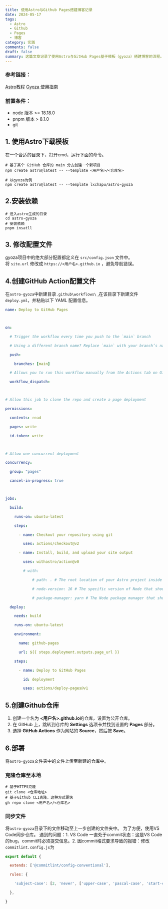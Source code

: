 ```yaml
---
title: 使用Astro与Github Pages搭建博客记录
date: 2024-05-17
tags:
  - Astro
  - Github
  - Pages
  - 博客
category: 实践
comments: false
draft: false
summary: 这篇文章记录了使用Astro与GitHub Pages基于模板（gyoza）搭建博客的流程。
---
```


### 参考链接：

[Astro教程](https://docs.astro.build/zh-cn/getting-started/)
[Gyoza 使用指南](https://github.com/lxchapu/astro-gyoza)

### 前置条件：

- node 版本 >= 18.18.0
- pnpm 版本 > 8.1.0
- git

## 1. 使用Astro下载模板

在一个合适的目录下，打开cmd，运行下面的命令。

```shell
# 基于某个 GitHub 仓库的 main 分支创建一个新项目
npm create astro@latest -- --template <用户名>/<仓库名>

# 以gyoza为例
npm create astro@latest -- --template lxchapu/astro-gyoza
```

## 2.安装依赖

```shell
# 进入astro生成的目录
cd astro-gyoza
# 安装依赖
pnpm insatll
```

## 3. 修改配置文件

gyoza项目中的绝大部分配置都定义在 `src/config.json` 文件中。
将 `site.url` 修改成 `https://<用户名>.github.io` ，避免导航错误。

## 4.创建GitHub Action配置文件

在`astro-gyoza`中新建目录`.github\workflows\` ,在该目录下新建文件`deploy.yml`，并粘贴以下 YAML 配置信息。

```yml
name: Deploy to GitHub Pages



on:

  # Trigger the workflow every time you push to the `main` branch

  # Using a different branch name? Replace `main` with your branch’s name

  push:

    branches: [main]

  # Allows you to run this workflow manually from the Actions tab on GitHub.

  workflow_dispatch:



# Allow this job to clone the repo and create a page deployment

permissions:

  contents: read

  pages: write

  id-token: write



# Allow one concurrent deployment

concurrency:

  group: "pages"

  cancel-in-progress: true



jobs:

  build:

    runs-on: ubuntu-latest

    steps:

      - name: Checkout your repository using git

        uses: actions/checkout@v2

      - name: Install, build, and upload your site output

        uses: withastro/action@v0

        # with:

            # path: . # The root location of your Astro project inside the repository. (optional)

            # node-version: 16 # The specific version of Node that should be used to build your site. Defaults to 16. (optional)

            # package-manager: yarn # The Node package manager that should be used to install dependencies and build your site. Automatically detected based on your lockfile. (optional)

  deploy:

    needs: build

    runs-on: ubuntu-latest

    environment:

      name: github-pages

      url: ${{ steps.deployment.outputs.page_url }}

    steps:

      - name: Deploy to GitHub Pages

        id: deployment

        uses: actions/deploy-pages@v1
```

## 5.创建Github仓库

1. 创建一个名为 **<用户名>.github.io**的仓库，设置为公开仓库。
2. 在 GitHub 上，跳转到仓库的 **Settings** 选项卡并找到设置的 **Pages** 部分。
3. 选择 **GitHub Actions** 作为网站的 **Source**，然后按 **Save**。

## 6.部署

将`astro-gyoza`文件夹中的文件上传至新建的仓库中。

### 克隆仓库至本地

```shell
# 基于HTTPS克隆
git clone <仓库地址>
# 基于Github CLI克隆，这种方式更快
gh repo clone <用户名>/<仓库名>
```

### 同步文件

将`astro-gyoza`目录下的文件移动至上一步创建的文件夹中。
为了方便，使用VS Code同步仓库。
遇到的问题：1. VS Code 一直处于commit状态：这是VS Code的bug，commit时必须提交信息。2. 因commit格式要求导致的报错：修改`commitlint.config.js`为

```JavaScript
export default {

  extends: ['@commitlint/config-conventional'],

  rules: {

    'subject-case': [2, 'never', ['upper-case', 'pascal-case', 'start-case']],

  },

}
```
